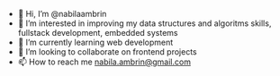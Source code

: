 - 👋 Hi, I’m @nabilaambrin
- 👀 I’m interested in improving my data structures and algoritms skills, fullstack development, embedded systems
- 🌱 I’m currently learning web development
- 💞️ I’m looking to collaborate on frontend projects
- 📫 How to reach me nabila.ambrin@gmail.com

<!---
nabilaambrin/nabilaambrin is a ✨ special ✨ repository because its `README.md` (this file) appears on your GitHub profile.
You can click the Preview link to take a look at your changes.
--->

